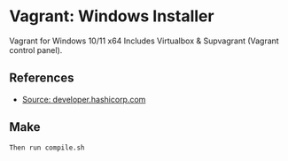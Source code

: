 # Vagrant: Windows Installer

Vagrant for Windows 10/11 x64
Includes Virtualbox & Supvagrant (Vagrant control panel).

## References

- [Source: developer.hashicorp.com](https://developer.hashicorp.com/vagrant)

## Make
  
```
Then run compile.sh
```
